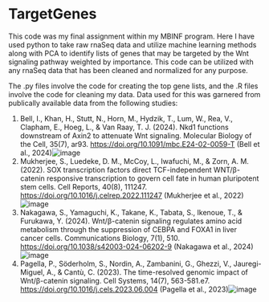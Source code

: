 # TargetGenes
This code was my final assignment within my MBINF program.  Here I have used python to take raw rnaSeq data and utilize machine learning methods along with PCA to identify lists of genes that may be targeted by the Wnt signaling pathway weighted by importance.  This code can be utilized with any rnaSeq data that has been cleaned and normalized for any purpose.  

The .py files involve the code for creating the top gene lists, and the .R files involve the code for cleaning my data.  Data used for this was garnered from publically available data from the following studies:

1.	Bell, I., Khan, H., Stutt, N., Horn, M., Hydzik, T., Lum, W., Rea, V., Clapham, E., Hoeg, L., & Van Raay, T. J. (2024). Nkd1 functions downstream of Axin2 to attenuate Wnt signaling. Molecular Biology of the Cell, 35(7), ar93. https://doi.org/10.1091/mbc.E24-02-0059-T (Bell et al., 2024)![image](https://github.com/user-attachments/assets/01cbf7e4-747e-429a-8ebd-4c464462341f)
2.	Mukherjee, S., Luedeke, D. M., McCoy, L., Iwafuchi, M., & Zorn, A. M. (2022). SOX transcription factors direct TCF-independent WNT/β-catenin responsive transcription to govern cell fate in human pluripotent stem cells. Cell Reports, 40(8), 111247. https://doi.org/10.1016/j.celrep.2022.111247 (Mukherjee et al., 2022)![image](https://github.com/user-attachments/assets/8eabc82f-8bb4-41aa-be68-abef5689759d)
3.	Nakagawa, S., Yamaguchi, K., Takane, K., Tabata, S., Ikenoue, T., & Furukawa, Y. (2024). Wnt/β-catenin signaling regulates amino acid metabolism through the suppression of CEBPA and FOXA1 in liver cancer cells. Communications Biology, 7(1), 510. https://doi.org/10.1038/s42003-024-06202-9 (Nakagawa et al., 2024)![image](https://github.com/user-attachments/assets/e6f5bf70-8dc6-41b7-b3c8-b9bc1ba9162c)
4.	Pagella, P., Söderholm, S., Nordin, A., Zambanini, G., Ghezzi, V., Jauregi-Miguel, A., & Cantù, C. (2023). The time-resolved genomic impact of Wnt/β-catenin signaling. Cell Systems, 14(7), 563-581.e7. https://doi.org/10.1016/j.cels.2023.06.004 (Pagella et al., 2023)![image](https://github.com/user-attachments/assets/e2ab8838-5e67-430a-8616-6ee1767f7fe9)

